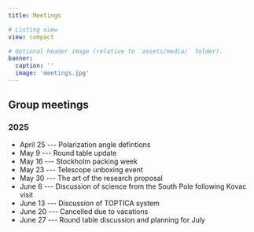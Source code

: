 ```yaml
---
title: Meetings

# Listing view
view: compact

# Optional header image (relative to `assets/media/` folder).
banner:
  caption: ''
  image: 'meetings.jpg'
---
```


## Group meetings

### 2025

 * April 25 --- Polarization angle defintions
 * May 9  --- Round table update
 * May 16 --- Stockholm packing week
 * May 23 --- Telescope unboxing event
 * May 30 --- The art of the research proposal 
 * June 6 --- Discussion of science from the South Pole following Kovac visit
 * June 13 --- Discussion of TOPTICA system
 * June 20 --- Cancelled due to vacations
 * June 27 --- Round table discussion and planning for July


